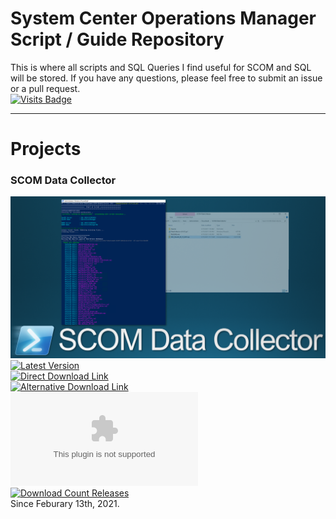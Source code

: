 # System Center Operations Manager Script / Guide Repository
This is where all scripts and SQL Queries I find useful for SCOM and SQL will be stored. If you have any questions, please feel free to submit an issue or a pull request. \
[![Visits Badge](https://badges.pufler.dev/visits/blakedrumm/SCOM-Scripts-and-SQL)](https://badges.pufler.dev)
<!--[![Updated Badge](https://badges.pufler.dev/updated/blakedrumm/SCOM-Scripts-and-SQL)](https://badges.pufler.dev) -->

___

# Projects

### SCOM Data Collector
![DataCollector](/media/git-guidance/scom-data-collector.png) \
[![Latest Version](https://img.shields.io/github/v/release/blakedrumm/SCOM-Scripts-and-SQL)](https://github.com/blakedrumm/SCOM-Scripts-and-SQL/releases/latest) \
[![Direct Download Link](https://img.shields.io/badge/Download%20Link-Download-blue?style=for-the-badge&color=blue)](https://github.com/blakedrumm/SCOM-Scripts-and-SQL/releases/latest/download/SCOM-DataCollector.zip) \
[![Alternative Download Link](https://img.shields.io/badge/Download%20Link-Alternative%20Download-blue?style=for-the-badge&color=blue)](https://files.blakedrumm.com/SCOM-DataCollector.zip) \
[![Download Count Latest](https://img.shields.io/github/downloads/blakedrumm/SCOM-Scripts-and-SQL/latest/SCOM-DataCollector.zip?style=for-the-badge&color=brightgreen)](https://aka.ms/SCOM-DataCollector) \
[![Download Count Releases](https://img.shields.io/github/downloads/blakedrumm/SCOM-Scripts-and-SQL/total.svg?style=for-the-badge&color=brightgreen)](https://github.com/blakedrumm/SCOM-Scripts-and-SQL/releases) \
Since Feburary 13th, 2021.
